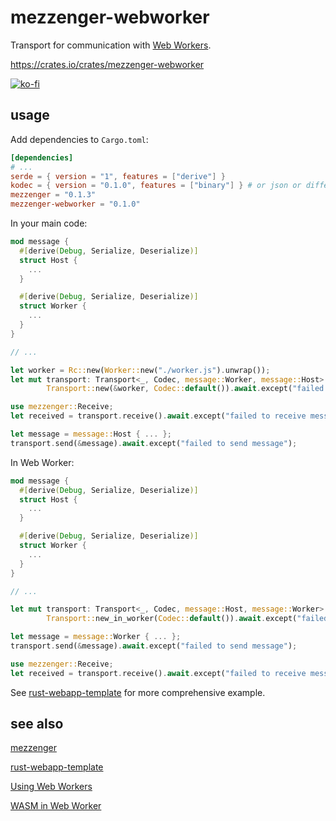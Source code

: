 # mezzenger-webworker

Transport for communication with [Web Workers](https://developer.mozilla.org/en-US/docs/Web/API/Web_Workers_API).

https://crates.io/crates/mezzenger-webworker

[![ko-fi](https://ko-fi.com/img/githubbutton_sm.svg)](https://ko-fi.com/O5O31JYZ4)

## usage

Add dependencies to `Cargo.toml`:

```toml
[dependencies]
# ...
serde = { version = "1", features = ["derive"] }
kodec = { version = "0.1.0", features = ["binary"] } # or json or different one from another crate...
mezzenger = "0.1.3"
mezzenger-webworker = "0.1.0"
```

In your main code:

```rust
mod message {
  #[derive(Debug, Serialize, Deserialize)]
  struct Host {
    ...
  }

  #[derive(Debug, Serialize, Deserialize)]
  struct Worker { 
    ...
  }
}

// ...

let worker = Rc::new(Worker::new("./worker.js").unwrap());
let mut transport: Transport<_, Codec, message::Worker, message::Host> =
        Transport::new(&worker, Codec::default()).await.except("failed to open transport");

use mezzenger::Receive;
let received = transport.receive().await.except("failed to receive message");

let message = message::Host { ... };
transport.send(&message).await.except("failed to send message");

```

In Web Worker:

```rust
mod message {
  #[derive(Debug, Serialize, Deserialize)]
  struct Host {
    ...
  }

  #[derive(Debug, Serialize, Deserialize)]
  struct Worker { 
    ...
  }
}

// ...

let mut transport: Transport<_, Codec, message::Host, message::Worker> =
        Transport::new_in_worker(Codec::default()).await.except("failed to open transport");

let message = message::Worker { ... };
transport.send(&message).await.except("failed to send message");

use mezzenger::Receive;
let received = transport.receive().await.except("failed to receive message");

```

See [rust-webapp-template](https://github.com/zduny/rust-webapp-template) for more comprehensive example.

## see also

[mezzenger](https://github.com/zduny/mezzenger)

[rust-webapp-template](https://github.com/zduny/rust-webapp-template)

[Using Web Workers](https://developer.mozilla.org/en-US/docs/Web/API/Web_Workers_API/Using_web_workers)

[WASM in Web Worker](https://rustwasm.github.io/wasm-bindgen/examples/wasm-in-web-worker.html)
